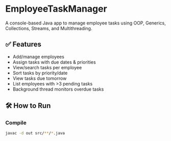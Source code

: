 # EmployeeTaskManager

A console-based Java app to manage employee tasks using OOP, Generics, Collections, Streams, and Multithreading.

## ✅ Features

- Add/manage employees
- Assign tasks with due dates & priorities
- View/search tasks per employee
- Sort tasks by priority/date
- View tasks due tomorrow
- List employees with >3 pending tasks
- Background thread monitors overdue tasks

## 🛠️ How to Run

### Compile
```bash
javac -d out src/**/*.java


